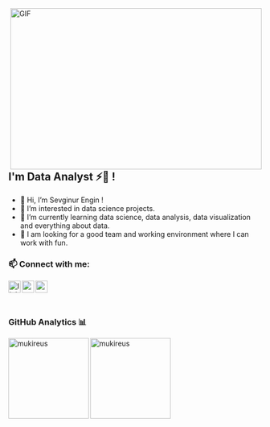 
<img align="right" alt="GIF" src="https://github.com/demartini/demartini/blob/master/code.gif" width="500" height="320" />


## I'm Data Analyst ⚡🚀 !
- 👋 Hi, I’m Sevginur Engin !
- 👀 I’m interested in data science projects.
- 🌱 I’m currently learning data science, data analysis, data visualization and everything about data. 
- 👯 I am looking for a good team and working environment where I can work with fun.



### 📫 Connect with me:



[<img align="left" alt="linkedin | LinkedIn" width="24px" src="https://raw.githubusercontent.com/peterthehan/peterthehan/master/assets/linkedin.svg" />][linkedin]
[<img align="left" height="24" width="24" src="https://cdn.jsdelivr.net/npm/simple-icons@v4/icons/instagram.svg" />][instagram]
[<img align="left" height="24" width="24" src="https://cdn.jsdelivr.net/npm/simple-icons@v4/icons/gmail.svg" />][gmail]



<br />


[instagram]: https://www.instagram.com/sevginurengin
[linkedin]: https://www.linkedin.com/in/sevginurengin/
[gmail]: mailto:sevginurengin05@gmail.com@gmail.com
<br />

 
 ### GitHub Analytics 📊

  <img height="160em" align="left" src="https://github-readme-stats.vercel.app/api/top-langs?username=sevginurengin&show_icons=true&locale=en&layout=compact&langs_count=8&theme=radical" alt="mukireus"/>
  <img height="160em" align="center" src="https://github-readme-stats.vercel.app/api?username=sevginurengin&show_icons=true&locale=en&theme=algolia&include_all_commits=true&count_private=true" alt="mukireus"/>
 
</a>

<br />
<br />
